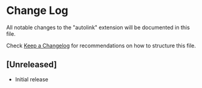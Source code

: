 # Change Log

All notable changes to the "autolink" extension will be documented in this file.

Check [Keep a Changelog](http://keepachangelog.com/) for recommendations on how to structure this file.

## [Unreleased]

- Initial release